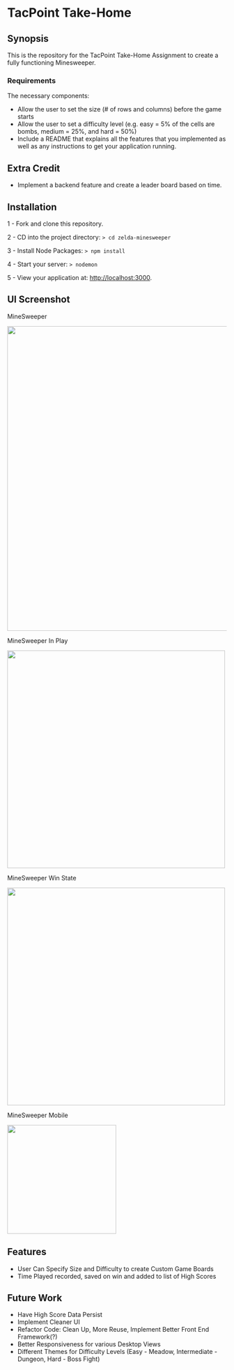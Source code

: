 # TacPoint Take-Home

## Synopsis

This is the repository for the TacPoint Take-Home Assignment to create a fully functioning Minesweeper.

### Requirements

The necessary components:
- Allow the user to set the size (# of rows and columns) before the game starts
- Allow the user to set a difficulty level (e.g. easy = 5% of the cells are bombs, medium = 25%, and hard = 50%)
- Include a README that explains all the features that you implemented as well as any instructions to get your application running.

Extra Credit
------------
- Implement a backend feature and create a leader board based on time.


## Installation

1 - Fork and clone this repository.

2 - CD into the project directory: ```> cd zelda-minesweeper```

3 - Install Node Packages: ```> npm install```

4 - Start your server: ```> nodemon```

5 - View your application at: [http://localhost:3000](http://localhost:3000/).


## UI Screenshot

MineSweeper

<img src='http://i.imgur.com/cmtdmGe.jpg' width=700px>

MineSweeper In Play

<img src='http://i.imgur.com/EQcF5nL.png' width=500px>

MineSweeper Win State

<img src='http://i.imgur.com/jKQfykR.png' width=500px>

MineSweeper Mobile

<img src='http://i.imgur.com/Y16j4bj.png' width=250px>

## Features

- User Can Specify Size and Difficulty to create Custom Game Boards
- Time Played recorded, saved on win and added to list of High Scores

## Future Work

- Have High Score Data Persist
- Implement Cleaner UI
- Refactor Code: Clean Up, More Reuse, Implement Better Front End Framework(?)
- Better Responsiveness for various Desktop Views
- Different Themes for Difficulty Levels (Easy - Meadow, Intermediate - Dungeon, Hard - Boss Fight)
